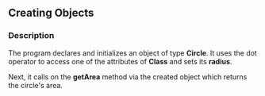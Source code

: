 ## Creating Objects

### Description

The program declares and initializes an object of type <b>Circle</b>. It uses the dot operator to access one of the attributes of <b>Class</b> and sets its <b>radius</b>.

Next, it calls on the <b>getArea</b> method via the created object which returns the circle's area.
